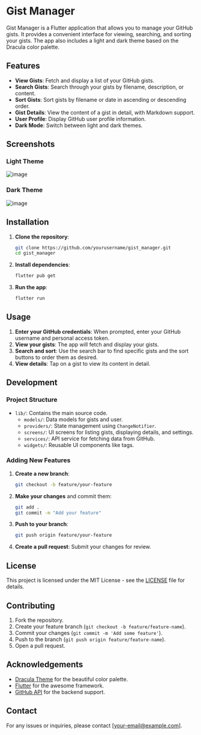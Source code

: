 # Gist Manager

Gist Manager is a Flutter application that allows you to manage your GitHub gists. It provides a convenient interface for viewing, searching, and sorting your gists. The app also includes a light and dark theme based on the Dracula color palette.

## Features

- **View Gists**: Fetch and display a list of your GitHub gists.
- **Search Gists**: Search through your gists by filename, description, or content.
- **Sort Gists**: Sort gists by filename or date in ascending or descending order.
- **Gist Details**: View the content of a gist in detail, with Markdown support.
- **User Profile**: Display GitHub user profile information.
- **Dark Mode**: Switch between light and dark themes.

## Screenshots

### Light Theme
![image](https://github.com/user-attachments/assets/4e50d8cd-5494-49f6-ac49-c3949215b9c9)


### Dark Theme
![image](https://github.com/user-attachments/assets/855b132e-41f8-4e35-baea-448868c15462)


## Installation

1. **Clone the repository**:
    ```bash
    git clone https://github.com/yourusername/gist_manager.git
    cd gist_manager
    ```

2. **Install dependencies**:
    ```bash
    flutter pub get
    ```

3. **Run the app**:
    ```bash
    flutter run
    ```

## Usage

1. **Enter your GitHub credentials**: When prompted, enter your GitHub username and personal access token.
2. **View your gists**: The app will fetch and display your gists.
3. **Search and sort**: Use the search bar to find specific gists and the sort buttons to order them as desired.
4. **View details**: Tap on a gist to view its content in detail.

## Development

### Project Structure

- `lib/`: Contains the main source code.
  - `models/`: Data models for gists and user.
  - `providers/`: State management using `ChangeNotifier`.
  - `screens/`: UI screens for listing gists, displaying details, and settings.
  - `services/`: API service for fetching data from GitHub.
  - `widgets/`: Reusable UI components like tags.

### Adding New Features

1. **Create a new branch**:
    ```bash
    git checkout -b feature/your-feature
    ```

2. **Make your changes** and commit them:
    ```bash
    git add .
    git commit -m "Add your feature"
    ```

3. **Push to your branch**:
    ```bash
    git push origin feature/your-feature
    ```

4. **Create a pull request**: Submit your changes for review.

## License

This project is licensed under the MIT License - see the [LICENSE](LICENSE) file for details.

## Contributing

1. Fork the repository.
2. Create your feature branch (`git checkout -b feature/feature-name`).
3. Commit your changes (`git commit -m 'Add some feature'`).
4. Push to the branch (`git push origin feature/feature-name`).
5. Open a pull request.

## Acknowledgements

- [Dracula Theme](https://draculatheme.com/) for the beautiful color palette.
- [Flutter](https://flutter.dev/) for the awesome framework.
- [GitHub API](https://developer.github.com/v3/gists/) for the backend support.

## Contact

For any issues or inquiries, please contact [your-email@example.com].
